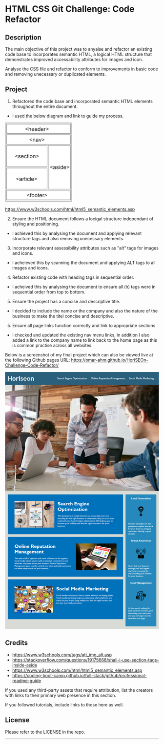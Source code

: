 # HTML CSS Git Challenge: Code Refactor

## Description

The main objective of this project was to anyalse and refactor an existing code base to incorporates semantic HTML, a logical HTML structure that demonstrates improved accessability attributes for images and icon.

Analyse the CSS file and refactor to conform to improvements in basic code and removing unecessary or duplicated elements. 


## Project

1. Refactored the code base and incorporated semantic HTML elements throughout the entire document.

- I used the below diagram and link to guide my process.

![Semantic HTML guide](Assets/images/img_sem_elements.gif)

https://www.w3schools.com/html/html5_semantic_elements.asp

2. Ensure the HTML document follows a locigal structure independant of styling and positioning.

- I achieved this by analysing the document and applying relevant structure tags and also removing unecessary elements. 

3. Incorporate relevant assessibility attributes such as "alt" tags for images and icons.

- I acheieved this by scanning the document and applying ALT tags to all images and icons.

4. Refactor existing code with heading tags in sequential order.

- I acheived this by analysing the document to ensure all (h) tags were in sequential order from top to bottom.

5. Ensure the project has a concise and descriptive title.

- I decided to include the name or the company and also the nature of the business to make the titel concise and descriptive.

5. Ensure all page links function correctly and link to appropriate sections

- I checked and updated the existing nav menu links, in addition I also added a link to the company name to link back to the home page as this is common practise across all websites.

Below is a screenshot of my final project which can also be viewed live at the following Github pages URL: https://omar-ahm.github.io/HoriSEOn-Challenge-Code-Refactor/

![Digital agency team meeting](Assets/images/01-html-css-git-challenge-demo.png)

## Credits

- https://www.w3schools.com/tags/att_img_alt.asp
- https://stackoverflow.com/questions/19175668/shall-i-use-section-tags-inside-aside
- https://www.w3schools.com/html/html5_semantic_elements.asp
- https://coding-boot-camp.github.io/full-stack/github/professional-readme-guide



If you used any third-party assets that require attribution, list the creators with links to their primary web presence in this section.

If you followed tutorials, include links to those here as well.

## License

Please refer to the LICENSE in the repo.

---
